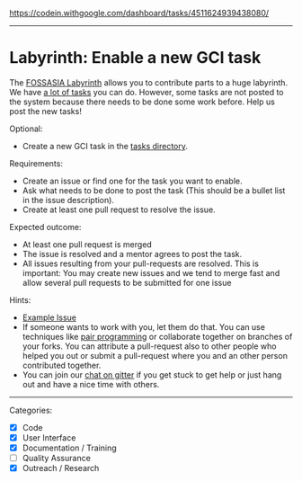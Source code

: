 https://codein.withgoogle.com/dashboard/tasks/4511624939438080/

---

# Labyrinth: Enable a new GCI task

The [FOSSASIA Labyrinth](https://github.com/fossasia/labyrinth/) allows you to contribute parts to a huge labyrinth.
We have [a lot of tasks](https://github.com/fossasia/labyrinth/tree/master/tasks) you can do.
However, some tasks are not posted to the system because there needs to be done some work before.
Help us post the new tasks!

Optional:
- Create a new GCI task in the [tasks directory](https://github.com/fossasia/labyrinth/tree/master/tasks).

Requirements:
- Create an issue or find one for the task you want to enable.
- Ask what needs to be done to post the task (This should be a bullet list in the issue description).
- Create at least one pull request to resolve the issue.

Expected outcome:
- At least one pull request is merged
- The issue is resolved and a mentor agrees to post the task.
- All issues resulting from your pull-requests are resolved. This is important: You may create new issues and we tend to merge fast and allow several pull requests to be submitted for one issue

Hints:
- [Example Issue](https://github.com/fossasia/labyrinth/issues/68)
- If someone wants to work with you, let them do that. You can use techniques like [pair programming](https://www.youtube.com/watch?v=vgkahOzFH2Q) or collaborate together on branches of your forks. You can attribute a pull-request also to other people who helped you out or submit a pull-request where you and an other person contributed together.
- You can join our [chat on gitter](https://gitter.im/fossasia/labyrinth) if you get stuck to get help or just hang out and have a nice time with others.

---

Categories:
- [X] Code
- [X] User Interface
- [X] Documentation / Training
- [ ] Quality Assurance
- [X] Outreach / Research
